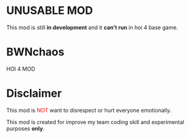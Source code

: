 # UNUSABLE MOD
This mod is still **in development** and it **can't run** in hoi 4 base game.

# BWNchaos

HOI 4 MOD


# Disclaimer 

This mod is <font color="red">NOT</font> want to disrespect or hurt everyone emotionally.  

This mod is created for improve my team coding skill and experimental purposes **only**.
